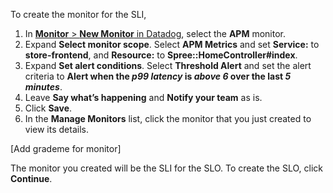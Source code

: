 To create the monitor for the SLI, 

1. In <a href="https://app.datadoghq.com/monitors#/create" target="_datadog">**Monitor** > **New Monitor** in Datadog</a>, select the **APM** monitor.
2. Expand **Select monitor scope**. Select **APM Metrics** and set **Service:** to **store-frontend**, and **Resource:** to **Spree::HomeController#index**.
3. Expand **Set alert conditions**. Select **Threshold Alert** and set the alert criteria to **Alert when the *p99 latency* is *above* *6* over the last *5 minutes***.  
4. Leave **Say what’s happening** and **Notify your team** as is. 
5. Click **Save**. 
6. In the **Manage Monitors** list, click the monitor that you just created to view its details.

[Add grademe for monitor]

The monitor you created will be the SLI for the SLO. To create the SLO, click **Continue**.